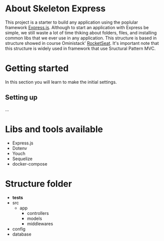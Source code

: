 # About Skeleton Express
This project is a starter to build any application using the poplular
framework [Express.js](https://expressjs.com/). Although to start an application
with Express be simple, we still waste a lot of time thiking about folders, files,
and installing common libs that we ever use in any application.
This structure is based in structure showed in course Oministack' [RocketSeat](https://rocketseat.com.br).
It's important note that this structure is widely used in framework that use Sructural Pattern MVC.

# Getting started
In this section you will learn to make the initial settings.

## Setting up
...

# Libs and tools available

- Express.js
- Dotenv
- Youch
- Sequelize
- docker-compose

# Structure folder

* __tests__
* src
    - app
      - controllers
      - models
      - middlewares
* config
* database

